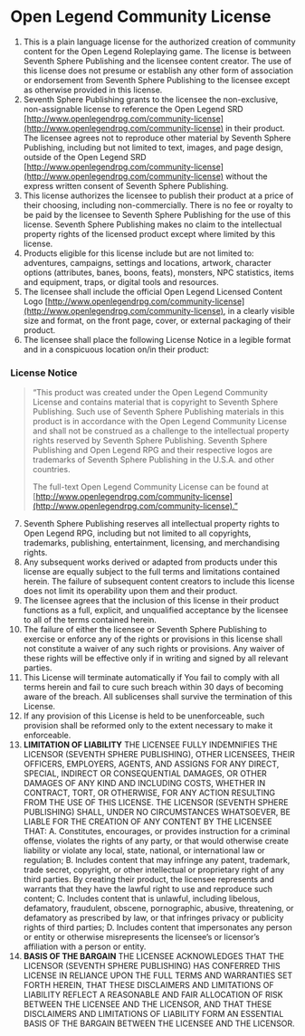 # Open Legend Community License

1. This is a plain language license for the authorized creation of community content for the Open Legend Roleplaying game. The license is between Seventh Sphere Publishing and the licensee content creator. The use of this license does not presume or establish any other form of association or endorsement from Seventh Sphere Publishing to the licensee except as otherwise provided in this license.
2. Seventh Sphere Publishing grants to the licensee the non-exclusive, non-assignable license to reference the Open Legend SRD [http://www.openlegendrpg.com/community-license](http://www.openlegendrpg.com/community-license) in their product. The licensee agrees not to reproduce other material by Seventh Sphere Publishing, including but not limited to text, images, and page design, outside of the Open Legend SRD [http://www.openlegendrpg.com/community-license](http://www.openlegendrpg.com/community-license) without the express written consent of Seventh Sphere Publishing.
3. This license authorizes the licensee to publish their product at a price of their choosing, including non-commercially. There is no fee or royalty to be paid by the licensee to Seventh Sphere Publishing for the use of this license. Seventh Sphere Publishing makes no claim to the intellectual property rights of the licensed product except where limited by this license.
4. Products eligible for this license include but are not limited to: adventures, campaigns, settings and locations, artwork, character options (attributes, banes, boons, feats), monsters, NPC statistics, items and equipment, traps, or digital tools and resources.
5. The licensee shall include the official Open Legend Licensed Content Logo [http://www.openlegendrpg.com/community-license](http://www.openlegendrpg.com/community-license), in a clearly visible size and format, on the front page, cover, or external packaging of their product.
6. The licensee shall place the following License Notice in a legible format and in a conspicuous location on/in their product:

### License Notice
> “This product was created under the Open Legend Community License and contains material that is copyright to Seventh Sphere Publishing. Such use of Seventh Sphere Publishing materials in this product is in accordance with the Open Legend Community License and shall not be construed as a challenge to the intellectual property rights reserved by Seventh Sphere Publishing. Seventh Sphere Publishing and Open Legend RPG and their respective logos are trademarks of Seventh Sphere Publishing in the U.S.A. and other countries.
>
> The full-text Open Legend Community License can be found at [http://www.openlegendrpg.com/community-license](http://www.openlegendrpg.com/community-license).”

7. Seventh Sphere Publishing reserves all intellectual property rights to Open Legend RPG, including but not limited to all copyrights, trademarks, publishing, entertainment, licensing, and merchandising rights.
8. Any subsequent works derived or adapted from products under this license are equally subject to the full terms and limitations contained herein. The failure of subsequent content creators to include this license does not limit its operability upon them and their product.
9. The licensee agrees that the inclusion of this license in their product functions as a full, explicit, and unqualified acceptance by the licensee to all of the terms contained herein.
10. The failure of either the licensee or Seventh Sphere Publishing to exercise or enforce any of the rights or provisions in this license shall not constitute a waiver of any such rights or provisions. Any waiver of these rights will be effective only if in writing and signed by all relevant parties.
11. This License will terminate automatically if You fail to comply with all terms herein and fail to cure such breach within 30 days of becoming aware of the breach. All sublicenses shall survive the termination of this License.
12. If any provision of this License is held to be unenforceable, such provision shall be reformed only to the extent necessary to make it enforceable.
13. **LIMITATION OF LIABILITY**
THE LICENSEE FULLY INDEMNIFIES THE LICENSOR (SEVENTH SPHERE PUBLISHING), OTHER LICENSEES, THEIR OFFICERS, EMPLOYERS, AGENTS, AND ASSIGNS FOR ANY DIRECT, SPECIAL, INDIRECT OR CONSEQUENTIAL DAMAGES, OR OTHER DAMAGES OF ANY KIND AND INCLUDING COSTS, WHETHER IN CONTRACT, TORT, OR OTHERWISE, FOR ANY ACTION RESULTING FROM THE USE OF THIS LICENSE. THE LICENSOR (SEVENTH SPHERE PUBLISHING) SHALL, UNDER NO CIRCUMSTANCES WHATSOEVER, BE LIABLE FOR THE CREATION OF ANY CONTENT BY THE LICENSEE THAT:
   A. Constitutes, encourages, or provides instruction for a criminal offense, violates the rights of any party, or that would otherwise create liability or violate any local, state, national, or international law or regulation;
   B. Includes content that may infringe any patent, trademark, trade secret, copyright, or other intellectual or proprietary right of any third parties. By creating their product, the licensee represents and warrants that they have the lawful right to use and reproduce such content;
   C. Includes content that is unlawful, including libelous, defamatory, fraudulent, obscene, pornographic, abusive, threatening, or defamatory as prescribed by law, or that infringes privacy or publicity rights of third parties;
   D. Includes content that impersonates any person or entity or otherwise misrepresents the licensee’s or licensor’s affiliation with a person or entity.
14. **BASIS OF THE BARGAIN**
THE LICENSEE ACKNOWLEDGES THAT THE LICENSOR (SEVENTH SPHERE PUBLISHING) HAS CONFERRED THIS LICENSE IN RELIANCE UPON THE FULL TERMS AND WARRANTIES SET FORTH HEREIN, THAT THESE DISCLAIMERS AND LIMITATIONS OF LIABILITY REFLECT A REASONABLE AND FAIR ALLOCATION OF RISK BETWEEN THE LICENSEE AND THE LICENSOR, AND THAT THESE DISCLAIMERS AND LIMITATIONS OF LIABILITY FORM AN ESSENTIAL BASIS OF THE BARGAIN BETWEEN THE LICENSEE AND THE LICENSOR.
